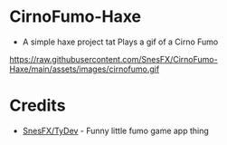 # CirnoFumo-Haxe

 * A simple haxe project tat Plays a gif of a Cirno Fumo

https://raw.githubusercontent.com/SnesFX/CirnoFumo-Haxe/main/assets/images/cirnofumo.gif

 # Credits

 * [SnesFX/TyDev](https://twitter.com) - Funny little fumo game app thing
